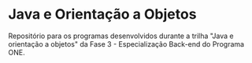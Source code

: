 <h1> Java e Orientação a Objetos </h1>
Repositório para os programas desenvolvidos durante a trilha "Java e orientação a objetos" da Fase 3 - Especialização Back-end do Programa ONE.
